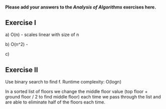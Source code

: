 #### Please add your answers to the **_Analysis of Algorithms_** exercises here.

## Exercise I

a) O(n) - scales linear with size of n

b) O(n^2) -

c)

## Exercise II

Use binary search to find f.
Runtime complexity: O(logn)

In a sorted list of floors we change the middle floor value (top floor + ground floor / 2 to find middle floor) each time we pass through the list and are able to eliminate half of the floors each time.
